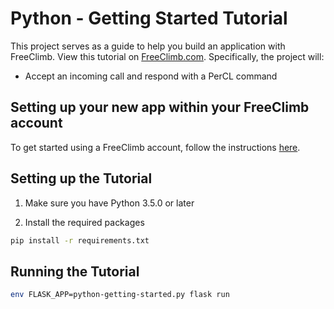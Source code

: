 # Python - Getting Started Tutorial

This project serves as a guide to help you build an application with FreeClimb. View this tutorial on [FreeClimb.com](https://docs.freeclimb.com/docs/getting-started-with-python). Specifically, the project will:

- Accept an incoming call and respond with a PerCL command

## Setting up your new app within your FreeClimb account

To get started using a FreeClimb account, follow the instructions [here](https://docs.freeclimb.com/docs/getting-started-with-freeclimb).

## Setting up the Tutorial

1. Make sure you have Python 3.5.0 or later

2. Install the required packages

```bash
pip install -r requirements.txt
```

## Running the Tutorial

```bash
env FLASK_APP=python-getting-started.py flask run
```
